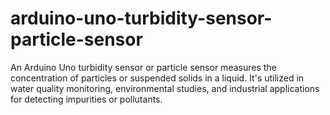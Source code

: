 # arduino-uno-turbidity-sensor-particle-sensor
An Arduino Uno turbidity sensor or particle sensor measures the concentration of particles or suspended solids in a liquid. It's utilized in water quality monitoring, environmental studies, and industrial applications for detecting impurities or pollutants.
